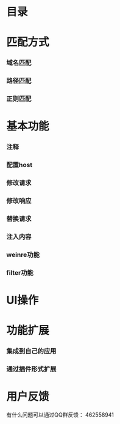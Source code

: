 # 目录



# 匹配方式

### 域名匹配

### 路径匹配

### 正则匹配


# 基本功能

### 注释

### 配置host

### 修改请求

### 修改响应

### 替换请求

### 注入内容

### weinre功能

### filter功能

# UI操作

### 

# 功能扩展

### 集成到自己的应用


### 通过插件形式扩展



# 用户反馈

有什么问题可以通过QQ群反馈： 462558941
